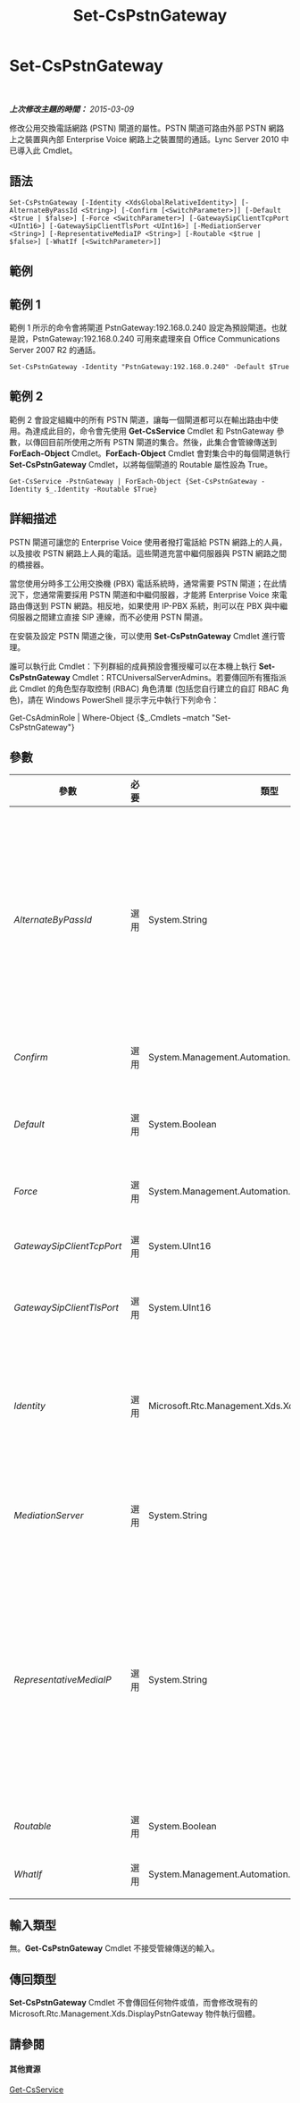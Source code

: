 ﻿---
title: Set-CsPstnGateway
TOCTitle: Set-CsPstnGateway
ms:assetid: 5d61e7e5-dacb-4dd3-bdd5-b757d98181d3
ms:mtpsurl: https://technet.microsoft.com/zh-tw/library/Gg398408(v=OCS.15)
ms:contentKeyID: 49291053
ms.date: 08/10/2015
mtps_version: v=OCS.15
ms.translationtype: HT
---

# Set-CsPstnGateway

 

_**上次修改主題的時間：** 2015-03-09_

修改公用交換電話網路 (PSTN) 閘道的屬性。PSTN 閘道可路由外部 PSTN 網路上之裝置與內部 Enterprise Voice 網路上之裝置間的通話。Lync Server 2010 中已導入此 Cmdlet。

## 語法

    Set-CsPstnGateway [-Identity <XdsGlobalRelativeIdentity>] [-AlternateByPassId <String>] [-Confirm [<SwitchParameter>]] [-Default <$true | $false>] [-Force <SwitchParameter>] [-GatewaySipClientTcpPort <UInt16>] [-GatewaySipClientTlsPort <UInt16>] [-MediationServer <String>] [-RepresentativeMediaIP <String>] [-Routable <$true | $false>] [-WhatIf [<SwitchParameter>]]

## 範例

## 範例 1

範例 1 所示的命令會將閘道 PstnGateway:192.168.0.240 設定為預設閘道。也就是說，PstnGateway:192.168.0.240 可用來處理來自 Office Communications Server 2007 R2 的通話。

    Set-CsPstnGateway -Identity "PstnGateway:192.168.0.240" -Default $True

## 範例 2

範例 2 會設定組織中的所有 PSTN 閘道，讓每一個閘道都可以在輸出路由中使用。為達成此目的，命令會先使用 **Get-CsService** Cmdlet 和 PstnGateway 參數，以傳回目前所使用之所有 PSTN 閘道的集合。然後，此集合會管線傳送到 **ForEach-Object** Cmdlet。**ForEach-Object** Cmdlet 會對集合中的每個閘道執行 **Set-CsPstnGateway** Cmdlet，以將每個閘道的 Routable 屬性設為 True。

    Get-CsService -PstnGateway | ForEach-Object {Set-CsPstnGateway -Identity $_.Identity -Routable $True}

## 詳細描述

PSTN 閘道可讓您的 Enterprise Voice 使用者撥打電話給 PSTN 網路上的人員，以及接收 PSTN 網路上人員的電話。這些閘道充當中繼伺服器與 PSTN 網路之間的橋接器。

當您使用分時多工公用交換機 (PBX) 電話系統時，通常需要 PSTN 閘道；在此情況下，您通常需要採用 PSTN 閘道和中繼伺服器，才能將 Enterprise Voice 來電路由傳送到 PSTN 網路。相反地，如果使用 IP-PBX 系統，則可以在 PBX 與中繼伺服器之間建立直接 SIP 連線，而不必使用 PSTN 閘道。

在安裝及設定 PSTN 閘道之後，可以使用 **Set-CsPstnGateway** Cmdlet 進行管理。

誰可以執行此 Cmdlet：下列群組的成員預設會獲授權可以在本機上執行 **Set-CsPstnGateway** Cmdlet：RTCUniversalServerAdmins。若要傳回所有獲指派此 Cmdlet 的角色型存取控制 (RBAC) 角色清單 (包括您自行建立的自訂 RBAC 角色)，請在 Windows PowerShell 提示字元中執行下列命令：

Get-CsAdminRole | Where-Object {$\_.Cmdlets –match "Set-CsPstnGateway"}

## 參數


<table>
<colgroup>
<col style="width: 25%" />
<col style="width: 25%" />
<col style="width: 25%" />
<col style="width: 25%" />
</colgroup>
<thead>
<tr class="header">
<th>參數</th>
<th>必要</th>
<th>類型</th>
<th>說明</th>
</tr>
</thead>
<tbody>
<tr class="odd">
<td><p><em>AlternateByPassId</em></p></td>
<td><p>選用</p></td>
<td><p>System.String</p></td>
<td><p>代表替代旁路識別碼的全域唯一識別碼 (GUID)。這個 ID 由 Lync Server 自動產生，並有助於減少髮夾呼叫。視您設定系統的方式而定，這可讓髮夾呼叫自動略過中繼伺服器，不需要您定義並將個別子網路與所有網站和區域建立關聯。</p>
<p>為達此目的，您通常需要全域啟用旁路以使用網路組態網站與區域，然後針對 PSTN 閘道在主幹組態上啟用旁路。</p>
<p>當來自 PSTN 網路的傳入呼叫藉由來電轉接或同時電話響鈴而路由回到該網路時，就會發生髮夾呼叫。</p></td>
</tr>
<tr class="even">
<td><p><em>Confirm</em></p></td>
<td><p>選用</p></td>
<td><p>System.Management.Automation.SwitchParameter</p></td>
<td><p>在執行命令前先提示確認。</p></td>
</tr>
<tr class="odd">
<td><p><em>Default</em></p></td>
<td><p>選用</p></td>
<td><p>System.Boolean</p></td>
<td><p>如果設為 True，此閘道會處理從 Office Communications Server 2007 R2 傳來的通話。由單一中繼伺服器管理的閘道集合中，只能有一個預設閘道。</p></td>
</tr>
<tr class="even">
<td><p><em>Force</em></p></td>
<td><p>選用</p></td>
<td><p>System.Management.Automation.SwitchParameter</p></td>
<td><p>隱藏當執行 Cmdlet 時可能發生的任何確認提示或非嚴重錯誤訊息。</p></td>
</tr>
<tr class="odd">
<td><p><em>GatewaySipClientTcpPort</em></p></td>
<td><p>選用</p></td>
<td><p>System.UInt16</p></td>
<td><p>使用傳輸控制通訊協定 (TCP) 與中繼伺服器進行通訊時所使用的聆聽連接埠。預設值為 5066。</p></td>
</tr>
<tr class="even">
<td><p><em>GatewaySipClientTlsPort</em></p></td>
<td><p>選用</p></td>
<td><p>System.UInt16</p></td>
<td><p>使用傳輸層安全性 (TLS) 通訊協定與中繼伺服器進行通訊時所使用的聆聽連接埠。預設值為 5067。</p></td>
</tr>
<tr class="odd">
<td><p><em>Identity</em></p></td>
<td><p>選用</p></td>
<td><p>Microsoft.Rtc.Management.Xds.XdsGlobalRelativeIdentity</p></td>
<td><p>要修改之 PSTN 閘道的服務識別。例如：-Identity &quot;PstnGateway:192.168.0.240&quot;。</p>
<p>請注意，指定 PSTN 閘道時，您可以省略首碼 &quot;PstnGatewayServer:&quot;。例如：-Identity &quot;atl-cs-001.litwareinc.com&quot;。</p>
<p></p></td>
</tr>
<tr class="even">
<td><p><em>MediationServer</em></p></td>
<td><p>選用</p></td>
<td><p>System.String</p></td>
<td><p>要與 PSTN 閘道相關聯之中繼伺服器的服務識別。例如：-MediationServer &quot;MediationServer:atl-cs-001.litwareinc.com&quot;。</p></td>
</tr>
<tr class="odd">
<td><p><em>RepresentativeMediaIP</em></p></td>
<td><p>選用</p></td>
<td><p>System.String</p></td>
<td><p>如果處理器位置與發出訊號的位址不同，則為與閘道相關聯的媒體處理器 IP 位址。媒體旁路與通話許可控制 (CAC) 都以閘道的媒體處理器位置為依據；根據預設，這個位置與發出訊號的位址相同。如果這兩個位置不同 (例如，媒體處理器在遠端網站，而發出訊號的對等端在中央網站)，則必須使用媒體處理器的 IP 位址來設定 RepresentativeMediaIP。</p>
<p>如果您在相同網站上部署多個媒體處理器，每個各有自己的 IP 位址，則在設定 RepresentativeMediaIP 內容時，可以使用其中任何一個 IP 位址。</p></td>
</tr>
<tr class="even">
<td><p><em>Routable</em></p></td>
<td><p>選用</p></td>
<td><p>System.Boolean</p></td>
<td><p>如果設為 True，閘道可在輸出路由中使用。</p></td>
</tr>
<tr class="odd">
<td><p><em>WhatIf</em></p></td>
<td><p>選用</p></td>
<td><p>System.Management.Automation.SwitchParameter</p></td>
<td><p>說明執行命令時若不實際執行命令的後果。</p></td>
</tr>
</tbody>
</table>


## 輸入類型

無。**Get-CsPstnGateway** Cmdlet 不接受管線傳送的輸入。

## 傳回類型

**Set-CsPstnGateway** Cmdlet 不會傳回任何物件或值，而會修改現有的 Microsoft.Rtc.Management.Xds.DisplayPstnGateway 物件執行個體。

## 請參閱

#### 其他資源

[Get-CsService](get-csservice.md)

